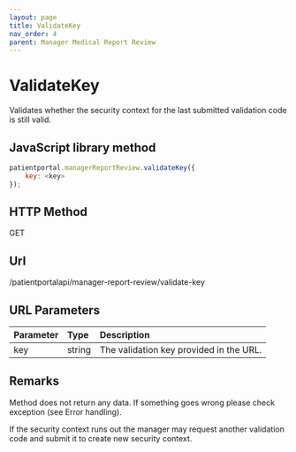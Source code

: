 ```yaml
---
layout: page
title: ValidateKey
nav_order: 4
parent: Manager Medical Report Review
---
```


# ValidateKey

Validates whether the security context for the last submitted validation code is still valid.

## JavaScript library method

```javascript
patientportal.managerReportReview.validateKey({
    key: <key>
});
```

## HTTP Method

GET

## ****Url****

/patientportalapi/manager-report-review/validate-key

## URL Parameters

| Parameter | Type   | Description                                                 |
|:----------|:-------|:------------------------------------------------------------|
| key | string | The validation key provided in the URL. |

## Remarks

Method does not return any data. If something goes wrong please check exception (see Error handling).

If the security context runs out the manager may request another validation code and submit it to create new security context.
